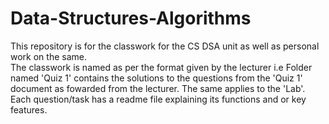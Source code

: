 # Data-Structures-Algorithms

This repository is for the classwork for the CS DSA unit as well as personal work on the same. <br>
The classwork is named as per the format given by the lecturer i.e Folder named 'Quiz 1' contains the solutions to the questions from the 'Quiz 1' document as fowarded from the lecturer. The same applies to the 'Lab'. <br>
Each question/task has a readme file explaining its functions and or key features.
